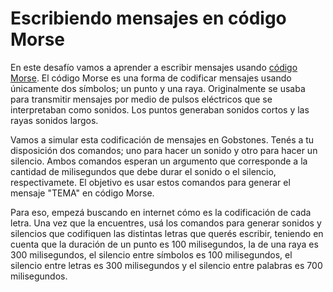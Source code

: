 # Escribiendo mensajes en código Morse
En este desafío vamos a aprender a escribir mensajes usando [código Morse](https://es.wikipedia.org/wiki/C%C3%B3digo_morse). El código Morse es una forma de codificar mensajes usando únicamente dos símbolos; un punto y una raya. Originalmente se usaba para transmitir mensajes por medio de pulsos eléctricos que se interpretaban como sonidos. Los puntos generaban sonidos cortos y las rayas sonidos largos.

Vamos a simular esta codificación de mensajes en Gobstones. Tenés a tu disposición dos comandos; uno para hacer un sonido y otro para hacer un silencio. Ambos comandos esperan un argumento que corresponde a la cantidad de milisegundos que debe durar el sonido o el silencio, respectivamete. El objetivo es usar estos comandos para generar el mensaje "TEMA" en código Morse.

Para eso, empezá buscando en internet cómo es la codificación de cada letra. Una vez que la encuentres, usá los comandos para generar sonidos y silencios que codifiquen las distintas letras que querés escribir, teniendo en cuenta que la duración de un punto es 100 milisegundos, la de una raya es 300 milisegundos, el silencio entre símbolos es 100 milisegundos, el silencio entre letras es 300 milisegundos y el silencio entre palabras es 700 milisegundos.